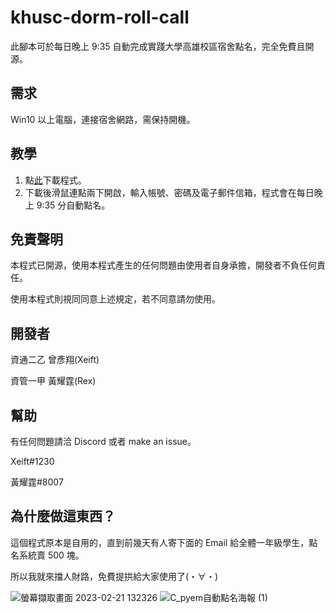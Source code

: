 # khusc-dorm-roll-call
此腳本可於每日晚上 9:35 自動完成實踐大學高雄校區宿舍點名，完全免費且開源。

## 需求
Win10 以上電腦，連接宿舍網路，需保持開機。

## 教學

1. 點[此](https://github.com/Xeift/khusc-dorm-roll-call/raw/main/auto_check.exe)下載程式。
2. 下載後滑鼠連點兩下開啟，輸入帳號、密碼及電子郵件信箱，程式會在每日晚上 9:35 分自動點名。

## 免責聲明
本程式已開源，使用本程式產生的任何問題由使用者自身承擔，開發者不負任何責任。

使用本程式則視同同意上述規定，若不同意請勿使用。

## 開發者
資通二乙 曾彥翔(Xeift)

資管一甲 黃耀霆(Rex)

## 幫助
有任何問題請洽 Discord 或者 make an issue。

Xeift#1230

黃耀霆#8007

## 為什麼做這東西？
這個程式原本是自用的，直到前幾天有人寄下面的 Email 給全體一年級學生，點名系統賣 500 塊。

所以我就來擋人財路，免費提拱給大家使用了(⁠・⁠∀⁠・⁠)

![螢幕擷取畫面 2023-02-21 132326](https://user-images.githubusercontent.com/80938768/220255363-807088cf-bc92-4960-95ab-2dba5d3d4e04.png)
![C_pyem自動點名海報 (1)](https://user-images.githubusercontent.com/80938768/220255377-4eee3960-386b-4109-864c-f693af696f73.png)

